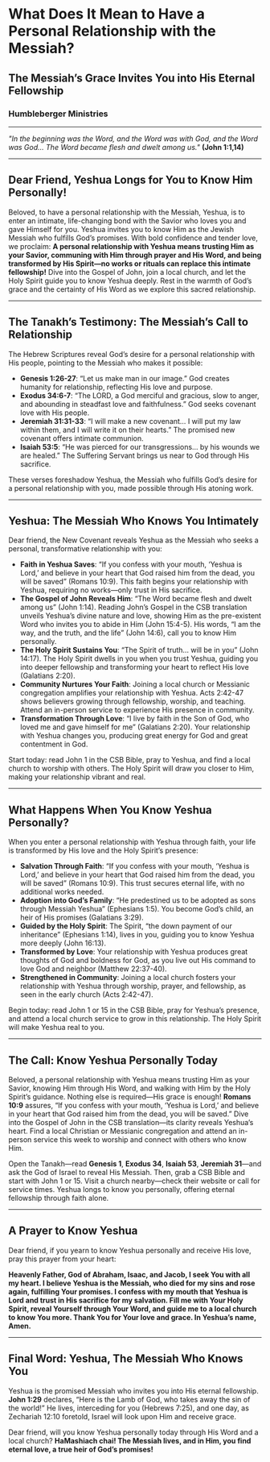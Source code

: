 # What Does It Mean to Have a Personal Relationship with the Messiah?

## The Messiah’s Grace Invites You into His Eternal Fellowship

### Humbleberger Ministries

---

_"In the beginning was the Word, and the Word was with God, and the Word was God… The Word became flesh and dwelt among us."_
**(John 1:1,14)**

---

## Dear Friend, Yeshua Longs for You to Know Him Personally!

Beloved, to have a personal relationship with the Messiah, Yeshua, is to enter an intimate, life-changing bond with the Savior who loves you and gave Himself for you. Yeshua invites you to know Him as the Jewish Messiah who fulfills God’s promises. With bold confidence and tender love, we proclaim: **A personal relationship with Yeshua means trusting Him as your Savior, communing with Him through prayer and His Word, and being transformed by His Spirit—no works or rituals can replace this intimate fellowship!** Dive into the Gospel of John, join a local church, and let the Holy Spirit guide you to know Yeshua deeply. Rest in the warmth of God’s grace and the certainty of His Word as we explore this sacred relationship.

---

## The Tanakh’s Testimony: The Messiah’s Call to Relationship

The Hebrew Scriptures reveal God’s desire for a personal relationship with His people, pointing to the Messiah who makes it possible:

- **Genesis 1:26-27**: “Let us make man in our image.” God creates humanity for relationship, reflecting His love and purpose.
- **Exodus 34:6-7**: “The LORD, a God merciful and gracious, slow to anger, and abounding in steadfast love and faithfulness.” God seeks covenant love with His people.
- **Jeremiah 31:31-33**: “I will make a new covenant… I will put my law within them, and I will write it on their hearts.” The promised new covenant offers intimate communion.
- **Isaiah 53:5**: “He was pierced for our transgressions… by his wounds we are healed.” The Suffering Servant brings us near to God through His sacrifice.

These verses foreshadow Yeshua, the Messiah who fulfills God’s desire for a personal relationship with you, made possible through His atoning work.

---

## Yeshua: The Messiah Who Knows You Intimately

Dear friend, the New Covenant reveals Yeshua as the Messiah who seeks a personal, transformative relationship with you:

- **Faith in Yeshua Saves**: “If you confess with your mouth, ‘Yeshua is Lord,’ and believe in your heart that God raised him from the dead, you will be saved” (Romans 10:9). This faith begins your relationship with Yeshua, requiring no works—only trust in His sacrifice.
- **The Gospel of John Reveals Him**: “The Word became flesh and dwelt among us” (John 1:14). Reading John’s Gospel in the CSB translation unveils Yeshua’s divine nature and love, showing Him as the pre-existent Word who invites you to abide in Him (John 15:4-5). His words, “I am the way, and the truth, and the life” (John 14:6), call you to know Him personally.
- **The Holy Spirit Sustains You**: “The Spirit of truth… will be in you” (John 14:17). The Holy Spirit dwells in you when you trust Yeshua, guiding you into deeper fellowship and transforming your heart to reflect His love (Galatians 2:20).
- **Community Nurtures Your Faith**: Joining a local church or Messianic congregation amplifies your relationship with Yeshua. Acts 2:42-47 shows believers growing through fellowship, worship, and teaching. Attend an in-person service to experience His presence in community.
- **Transformation Through Love**: “I live by faith in the Son of God, who loved me and gave himself for me” (Galatians 2:20). Your relationship with Yeshua changes you, producing great energy for God and great contentment in God.

Start today: read John 1 in the CSB Bible, pray to Yeshua, and find a local church to worship with others. The Holy Spirit will draw you closer to Him, making your relationship vibrant and real.

---

## What Happens When You Know Yeshua Personally?

When you enter a personal relationship with Yeshua through faith, your life is transformed by His love and the Holy Spirit’s presence:

- **Salvation Through Faith**: “If you confess with your mouth, ‘Yeshua is Lord,’ and believe in your heart that God raised him from the dead, you will be saved” (Romans 10:9). This trust secures eternal life, with no additional works needed.
- **Adoption into God’s Family**: “He predestined us to be adopted as sons through Messiah Yeshua” (Ephesians 1:5). You become God’s child, an heir of His promises (Galatians 3:29).
- **Guided by the Holy Spirit**: The Spirit, “the down payment of our inheritance” (Ephesians 1:14), lives in you, guiding you to know Yeshua more deeply (John 16:13).
- **Transformed by Love**: Your relationship with Yeshua produces great thoughts of God and boldness for God, as you live out His command to love God and neighbor (Matthew 22:37-40).
- **Strengthened in Community**: Joining a local church fosters your relationship with Yeshua through worship, prayer, and fellowship, as seen in the early church (Acts 2:42-47).

Begin today: read John 1 or 15 in the CSB Bible, pray for Yeshua’s presence, and attend a local church service to grow in this relationship. The Holy Spirit will make Yeshua real to you.

---

## The Call: Know Yeshua Personally Today

Beloved, a personal relationship with Yeshua means trusting Him as your Savior, knowing Him through His Word, and walking with Him by the Holy Spirit’s guidance. Nothing else is required—His grace is enough! **Romans 10:9** assures, “If you confess with your mouth, ‘Yeshua is Lord,’ and believe in your heart that God raised him from the dead, you will be saved.” Dive into the Gospel of John in the CSB translation—its clarity reveals Yeshua’s heart. Find a local Christian or Messianic congregation and attend an in-person service this week to worship and connect with others who know Him.

Open the Tanakh—read **Genesis 1**, **Exodus 34**, **Isaiah 53**, **Jeremiah 31**—and ask the God of Israel to reveal His Messiah. Then, grab a CSB Bible and start with John 1 or 15. Visit a church nearby—check their website or call for service times. Yeshua longs to know you personally, offering eternal fellowship through faith alone.

---

## A Prayer to Know Yeshua

Dear friend, if you yearn to know Yeshua personally and receive His love, pray this prayer from your heart:

**Heavenly Father, God of Abraham, Isaac, and Jacob, I seek You with all my heart. I believe Yeshua is the Messiah, who died for my sins and rose again, fulfilling Your promises. I confess with my mouth that Yeshua is Lord and trust in His sacrifice for my salvation. Fill me with Your Holy Spirit, reveal Yourself through Your Word, and guide me to a local church to know You more. Thank You for Your love and grace. In Yeshua’s name, Amen.**

---

## Final Word: Yeshua, The Messiah Who Knows You

Yeshua is the promised Messiah who invites you into His eternal fellowship. **John 1:29** declares, “Here is the Lamb of God, who takes away the sin of the world!” He lives, interceding for you (Hebrews 7:25), and one day, as Zechariah 12:10 foretold, Israel will look upon Him and receive grace.

Dear friend, will you know Yeshua personally today through His Word and a local church? **HaMashiach chai! The Messiah lives, and in Him, you find eternal love, a true heir of God’s promises!**